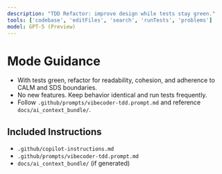 ```yaml
---
description: "TDD Refactor: improve design while tests stay green."
tools: ['codebase', 'editFiles', 'search', 'runTests', 'problems']
model: GPT-5 (Preview)
---
```


# Mode Guidance
- With tests green, refactor for readability, cohesion, and adherence to CALM and SDS boundaries.
- No new features. Keep behavior identical and run tests frequently.
- Follow `.github/prompts/vibecoder-tdd.prompt.md` and reference `docs/ai_context_bundle/`.

## Included Instructions
- `.github/copilot-instructions.md`
- `.github/prompts/vibecoder-tdd.prompt.md`
- `docs/ai_context_bundle/` (if generated)

